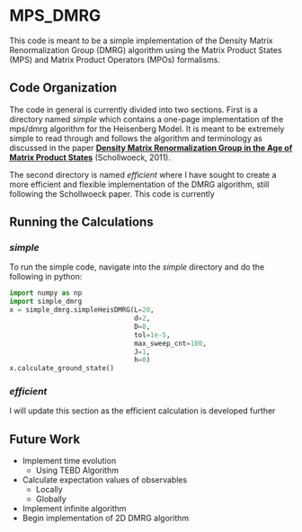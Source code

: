 # MPS_DMRG

This code is meant to be a simple  implementation of the Density Matrix Renormalization Group (DMRG) algorithm using the Matrix Product States (MPS) and Matrix Product Operators (MPOs) formalisms. 

## Code Organization
The code in general is currently divided into two sections. First is a directory named *simple* which contains a one-page implementation of the mps/dmrg algorithm for the Heisenberg Model. 
It is meant to be extremely simple to read through and follows the algorithm and terminology as discussed in the paper [**Density Matrix Renormalization Group in the Age of Matrix Product States**](https://arxiv.org/abs/1008.3477) (Schollwoeck, 2011).

The second directory is named *efficient* where I have sought to create a more efficient and flexible implementation of the DMRG algorithm, still following the Schollwoeck paper. 
This code is currently 

## Running the Calculations
### *simple*
To run the simple code, navigate into the *simple* directory and do the following in python:
```python
import numpy as np
import simple_dmrg
x = simple_dmrg.simpleHeisDMRG(L=20, 
                               d=2, 
                               D=8, 
                               tol=1e-5, 
                               max_sweep_cnt=100, 
                               J=1, 
                               h=0)
x.calculate_ground_state()
```

### *efficient*
I will update this section as the efficient calculation is developed further

## Future Work
* Implement time evolution
    * Using TEBD Algorithm
* Calculate expectation values of observables
    * Locally
    * Globally
* Implement infinite algorithm
* Begin implementation of 2D DMRG algorithm 
